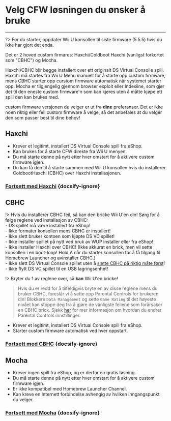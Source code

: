 # Velg CFW løsningen du ønsker å bruke
---
?> Før du starter, oppdater Wii U konsollen til siste firmware (5.5.5) hvis du ikke har gjort det enda.

Det er 2 hoved custom firmares: Haxchi/Coldboot Haxchi (vanligst forkortet som "CBHC") og Mocha.

Haxchi/CBHC blir begge installert over ett originalt DS Virtual Consolle spill. Haxchi må startes fra Wii U Menu manuelt for å starte opp custom firmware, mens CBHC starter opp curstom firmware automatisk når systemet starter opp. Mocha er tilgjengelig gjennom browser exploit eller Indexiine, som gjør det til den eneste custom firmware'n som kan kjøres uten å måtte kjøpe ett spill den kan brukes med.

custom firmware versjonen du velger er ut fra **dine** preferanser. Det er ikke noen riktig eller feil custom firmware å velge, så det anbefales at du velger den som passer best til dine behov!

## Haxchi

- Krever et legitimt, installert DS Virtual Console spill fra eShop.
- Kan brukes for å starte CFW direkte fra Wii U menyen.
- Du må starte denne på nytt etter hver omstart for å aktivere custom firmware igjen.
- Du kan få den til å starte sammen med Wii U konsollen hvis du installerer ColdbootHaxchi (CBHC) over Haxchi installasjonen.

### [**Fortsett med Haxchi**](haxchi/ds-vc-choice) {docsify-ignore}

## CBHC

!> Hvis du installerer CBHC feil, så kan den bricke Wii U'en din! Sørg for å følge reglene ved installasjon av CBHC: <br>- DS spillet må være installert fra eShop! <br>- Ikke formater konsollen mens CBHC er installert! <br>- Ikke slett bruker kontoen som kjøpte DS VC spillet! <br>- Ikke installer spillet på nytt ved bruk av WUP installer eller fra eShop! <br>- Ikke installer Haxchi over CBHC! (Ikke akkurat en brick, men vil sette konsollen i en boot-loop! Hold A når du starter konsollen for å få tilgang til Homebrew Launcher og avinstaller CBHC.) <br>- Ikke slett DS Virtual Console spillet uten å [slette CBHC på riktig måte først](uninstall-cbhc)! <br>- Ikke flytt DS VC spillet til en USB lagringsenhet!

!> Bryter du 1 av reglene over, så **kan** Wii U'en bricke!

> Hvis du er redd for å tilfeldigvis bryte en av disse reglene mens du bruker CBHC, foreslår vi å sette opp Parental Controls for brukeren din! Blokkere `Data Management` og sette `Game Rating` til det høyeste nivået kan stoppe deg fra å gjøre de vanligste feilene som forårsaker en CBHC brick. Sjekk [her](https://en-americas-support.nintendo.com/app/answers/detail/a_id/1081/~/how-to-change-parental-controls) for mer informasjon om hvordan du endrer Parental Controls innstillinger.

- Krever et legitimt, installert DS Virtual Console spill fra eShop.
- Starter custom firmware automatisk ved hver oppstart.

### [**Fortsett med CBHC**](cbhc/ds-vc-choice) {docsify-ignore}

## Mocha

- Krever ingen spill fra eShop, og er derfor en gratis løsning.
- Du må starte denne på nytt etter hver omstart for å aktivere custom firmware igjen.
- Er ikke kompatibel med Homebrew Launcher Channel.
- Kan kreve en Internett forbindelse avhengig av hvilken inngangspunkt du velger.

### [**Fortsett med Mocha**](mocha/entrypoint-choice) {docsify-ignore}
